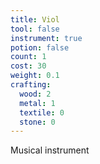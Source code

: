 ```yaml
---
title: Viol
tool: false
instrument: true
potion: false
count: 1
cost: 30
weight: 0.1
crafting:
  wood: 2
  metal: 1
  textile: 0
  stone: 0
---
```


Musical instrument
